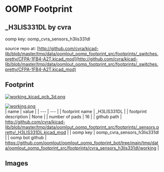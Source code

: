 # OOMP Footprint  
## _H3LIS331DL  by cvra  
  
oomp key: oomp_cvra_sensors_h3lis331dl  
  
source repo at: [http://github.com/cvra/kicad-lib/blob/master/tmp/data/oomlout_oomp_footprint_src/footprints/_switches.pretty/CFPA-1FB4-A2T.kicad_mod](http://github.com/cvra/kicad-lib/blob/master/tmp/data/oomlout_oomp_footprint_src/footprints/_switches.pretty/CFPA-1FB4-A2T.kicad_mod)  
## Footprint  
  
[![working_kicad_pcb_3d.png](working_kicad_pcb_3d_600.png)](working_kicad_pcb_3d.png)  
  
[![working.png](working_600.png)](working.png)  
| name | value | 
| --- | --- | 
| footprint name | _H3LIS331DL | 
| footprint description | None | 
| number of pads | 16 | 
| github path | http://github.com/cvra/kicad-lib/blob/master/tmp/data/oomlout_oomp_footprint_src/footprints/_sensors.pretty/_H3LIS331DL.kicad_mod | 
| oomp key | oomp_cvra_sensors_h3lis331dl | 
| oomp bot github | https://github.com/oomlout/oomlout_oomp_footprint_bot/tree/main/tmp/data/oomlout_oomp_footprint_src/footprints/cvra_sensors_h3lis331dl/working | 
## Images  

